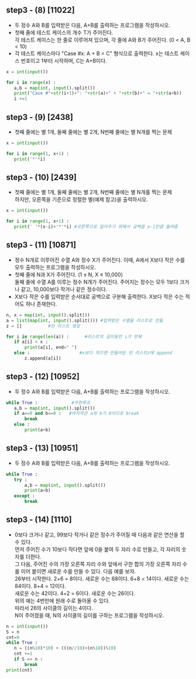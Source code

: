 ## step3 - (8) [11022]
* 두 정수 A와 B를 입력받은 다음, A+B를 출력하는 프로그램을 작성하시오.         
* 첫째 줄에 테스트 케이스의 개수 T가 주어진다.     
각 테스트 케이스는 한 줄로 이루어져 있으며, 각 줄에 A와 B가 주어진다. (0 < A, B < 10)      
* 각 테스트 케이스마다 "Case #x: A + B = C" 형식으로 출력한다. x는 테스트 케이스 번호이고 1부터 시작하며, C는 A+B이다.       

 ```python
x = int(input())

for i in range(x) :
    a,b = map(int, input().split())
    print("Case #"+str(i+1)+": "+str(a)+" + "+str(b)+" = "+str(a+b))
    i +=1
  ```
  
  ## step3 - (9) [2438]
* 첫째 줄에는 별 1개, 둘째 줄에는 별 2개, N번째 줄에는 별 N개를 찍는 문제

 ```python
x = int(input())

for i in range(1, x+1) :
    print('*'*i)
  ```
  
  ## step3 - (10) [2439]
* 첫째 줄에는 별 1개, 둘째 줄에는 별 2개, N번째 줄에는 별 N개를 찍는 문제     
하지만, 오른쪽을 기준으로 정렬한 별(예제 참고)을 출력하시오.     
 ```python
x = int(input())

for i in range(1, x+1) :   
    print(' '*(x-i)+'*'*i) #오른쪽으로 밀어주기 위해서 공백을 x-i만큼 돌려줌
  ```
  
  ## step3 - (11) [10871]
* 정수 N개로 이루어진 수열 A와 정수 X가 주어진다. 이때, A에서 X보다 작은 수를 모두 출력하는 프로그램을 작성하시오.        
* 첫째 줄에 N과 X가 주어진다. (1 ≤ N, X ≤ 10,000)    
둘째 줄에 수열 A를 이루는 정수 N개가 주어진다. 주어지는 정수는 모두 1보다 크거나 같고, 10,000보다 작거나 같은 정수이다.      
* X보다 작은 수를 입력받은 순서대로 공백으로 구분해 출력한다. X보다 작은 수는 적어도 하나 존재한다.     

 ```python
n, x = map(int, input().split())
a = list(map(int, input().split())) #입력받은 수열을 리스트로 만듦
z = []          #빈 리스트 생성

for i in range(len(a)) :      #리스트의 길이동안 i가 반복
    if a[i] < x :
        print(a[i], end=" ")
    else :                   #x보다 작으면 만들어둔 빈 리스트z에 append
        z.append(a[i])
  ```
  
  ## step3 - (12) [10952]
* 두 정수 A와 B를 입력받은 다음, A+B를 출력하는 프로그램을 작성하시오.        

 ```python
while True :             #무한루프
    a,b = map(int, input().split())
    if a==0 and b==0 :   #마지막은 a와 b가 0이므로 break
        break
    else :
        print(a+b)
  ```
  
  
  ## step3 - (13) [10951]
* 두 정수 A와 B를 입력받은 다음, A+B를 출력하는 프로그램을 작성하시오.       

 ```python
while True :
    try :
        a,b = map(int, input().split())
        print(a+b)
    except :
        break
  ```
  
  ## step3 - (14) [1110]
* 0보다 크거나 같고, 99보다 작거나 같은 정수가 주어질 때 다음과 같은 연산을 할 수 있다.      
먼저 주어진 수가 10보다 작다면 앞에 0을 붙여 두 자리 수로 만들고, 각 자리의 숫자를 더한다.      
그 다음, 주어진 수의 가장 오른쪽 자리 수와 앞에서 구한 합의 가장 오른쪽 자리 수를 이어 붙이면 새로운 수를 만들 수 있다. 다음 예를 보자.      
26부터 시작한다. 2+6 = 8이다. 새로운 수는 68이다. 6+8 = 14이다. 새로운 수는 84이다. 8+4 = 12이다.       
새로운 수는 42이다. 4+2 = 6이다. 새로운 수는 26이다.     
위의 예는 4번만에 원래 수로 돌아올 수 있다.        
따라서 26의 사이클의 길이는 4이다.      
N이 주어졌을 때, N의 사이클의 길이를 구하는 프로그램을 작성하시오.       

 ```python
n = int(input())
S = n
cnt=0
while True :
    n = ((n%10)*10) + (((n//10)+(n%10))%10) 
    cnt +=1
    if S == n :
        break
print(cnt)
        
  ```
